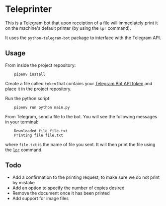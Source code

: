 # Teleprinter

This is a Telegram bot that upon receiption of a file will immediately print it on the machine's default printer (by using the `lpr` command). 

It uses the `python-telegram-bot` package to interface with the Telegram API.

## Usage

From inside the project repository:
```
    pipenv install
```

Create a file called `token` that contains your [Telegram Bot API token](https://core.telegram.org/bots#6-botfather) and place it in the project repository. 

Run the python script: 
```
    pipenv run python main.py
```

From Telegram, send a file to the bot. You will see the following messages in your terminal:
```
    Downloaded file file.txt
    Printing file file.txt
```

where `file.txt` is the name of file you sent. It will then print the file using the [`lpr`](http://man7.org/linux/man-pages/man1/lpr.1.html) command.

## Todo

* Add a confirmation to the printing request, to make sure we do not print by mistake
* Add an option to specify the number of copies desired
* Remove the document once it has been printed
* Add support for image files 